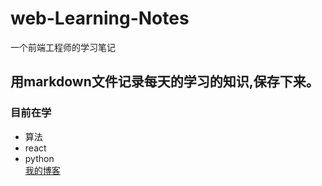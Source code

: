 # web-Learning-Notes
一个前端工程师的学习笔记
## 用markdown文件记录每天的学习的知识,保存下来。
### 目前在学
 - 算法
 - react
 - python </br>
<a href='http://www.webzjx.cn'>我的博客</a>

